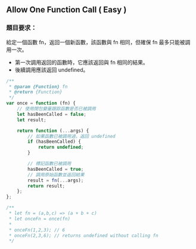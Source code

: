 ## Allow One Function Call ( Easy )

### 題目要求：

給定一個函數 fn，返回一個新函數，該函數與 fn 相同，但確保 fn 最多只能被調用一次。

-   第一次調用返回的函數時，它應該返回與 fn 相同的結果。
-   後續調用應該返回 undefined。

```javascript
/**
 * @param {Function} fn
 * @return {Function}
 */
var once = function (fn) {
    // 使用閉包變量跟踪函數是否已被調用
    let hasBeenCalled = false;
    let result;

    return function (...args) {
        // 如果函數已被調用過，返回 undefined
        if (hasBeenCalled) {
            return undefined;
        }

        // 標記函數已被調用
        hasBeenCalled = true;
        // 調用原始函數並返回結果
        result = fn(...args);
        return result;
    };
};

/**
 * let fn = (a,b,c) => (a + b + c)
 * let onceFn = once(fn)
 *
 * onceFn(1,2,3); // 6
 * onceFn(2,3,6); // returns undefined without calling fn
 */
```
